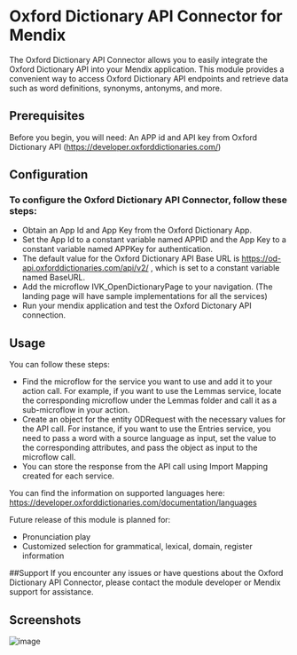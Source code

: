 # Oxford Dictionary API Connector for Mendix 
The Oxford Dictionary API Connector allows you to easily integrate the Oxford Dictionary API into your Mendix application. This module provides a convenient way to access Oxford Dictionary API endpoints and retrieve data such as word definitions, synonyms, antonyms, and more.
 
## Prerequisites
Before you begin, you will need:
An APP id and API key from Oxford Dictionary API (https://developer.oxforddictionaries.com/)
 
## Configuration
### To configure the Oxford Dictionary API Connector, follow these steps: 
- Obtain an App Id and App Key from the Oxford Dictionary App.
- Set the App Id to a constant variable named APPID and the App Key to a constant variable named APPKey for authentication.
- The default value for the Oxford Dictionary API Base URL is https://od-api.oxforddictionaries.com/api/v2/ , which is set to a constant variable named BaseURL.
- Add the microflow IVK_OpenDictionaryPage to your navigation. (The landing page will have sample implementations for all the services)
- Run your mendix application and test the Oxford Dictonary API connection. 

## Usage
You can follow these steps: 
- Find the microflow for the service you want to use and add it to your action call. For example, if you want to use the Lemmas service, locate the corresponding microflow under the Lemmas folder and call it as a sub-microflow in your action.
- Create an object for the entity ODRequest with the necessary values for the API call. For instance, if you want to use the Entries service, you need to pass a word with a source language as input, set the value to the corresponding attributes, and pass the object as input to the microflow call.
- You can store the response from the API call using Import Mapping created for each service.

You can find the information on supported languages here: https://developer.oxforddictionaries.com/documentation/languages

Future release of this module is planned for:
- Pronunciation play
- Customized selection for grammatical, lexical, domain, register information

##Support
If you encounter any issues or have questions about the Oxford Dictionary API Connector, please contact the module developer or Mendix support for assistance.

## Screenshots
 ![image](https://user-images.githubusercontent.com/46309709/222959922-2491d826-7e2f-4a6e-9330-d7b8fd69c449.png)

 
 

